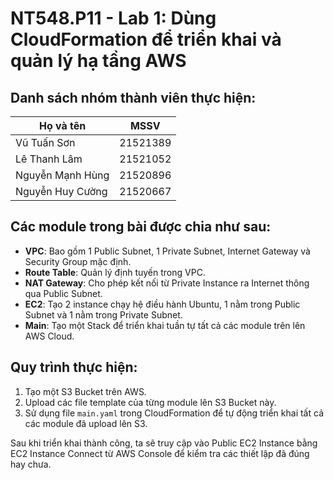 # NT548.P11 - Lab 1: Dùng CloudFormation để triển khai và quản lý hạ tầng AWS

## Danh sách nhóm thành viên thực hiện:

|Họ và tên|MSSV|
|---|---|
| Vũ Tuấn Sơn | 21521389 |
| Lê Thanh Lâm | 21521052 |
| Nguyễn Mạnh Hùng | 21520896 |
| Nguyễn Huy Cường | 21520667 |

## Các module trong bài được chia như sau:

- **VPC**: Bao gồm 1 Public Subnet, 1 Private Subnet, Internet Gateway và Security Group mặc định.
- **Route Table**: Quản lý định tuyến trong VPC.
- **NAT Gateway**: Cho phép kết nối từ Private Instance ra Internet thông qua Public Subnet.
- **EC2**: Tạo 2 instance chạy hệ điều hành Ubuntu, 1 nằm trong Public Subnet và 1 nằm trong Private Subnet.
- **Main**: Tạo một Stack để triển khai tuần tự tất cả các module trên lên AWS Cloud.

## Quy trình thực hiện:

1. Tạo một S3 Bucket trên AWS.
2. Upload các file template của từng module lên S3 Bucket này.
3. Sử dụng file `main.yaml` trong CloudFormation để tự động triển khai tất cả các module đã upload lên S3.

Sau khi triển khai thành công, ta sẽ truy cập vào Public EC2 Instance bằng EC2 Instance Connect từ AWS Console để kiểm tra các thiết lập đã đúng hay chưa.
